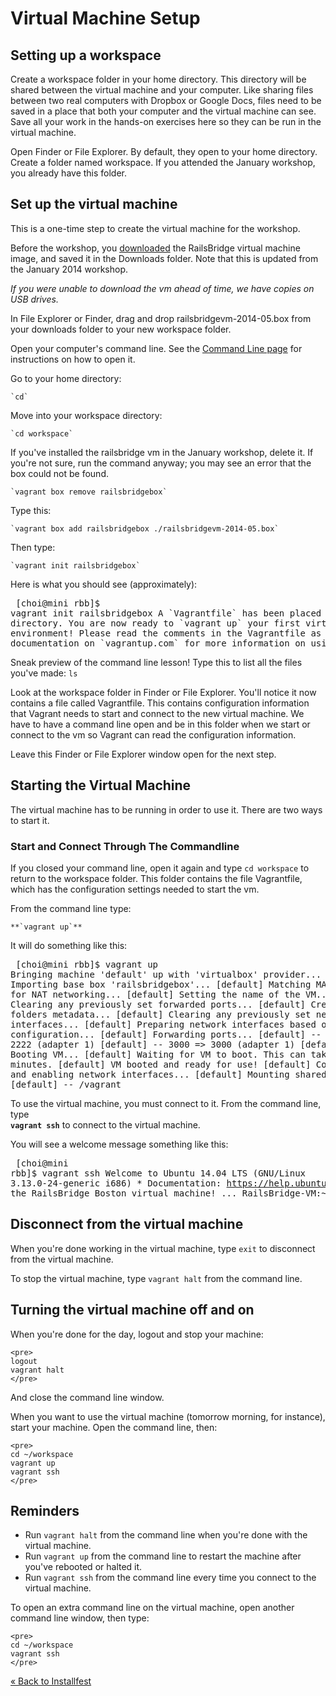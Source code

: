 # Virtual Machine Setup

## Setting up a workspace

Create a workspace folder in your home directory. This directory will be shared between the virtual machine and your computer. Like sharing files between two real computers with Dropbox or Google Docs, files need to be saved in a place that both your computer and the virtual machine can see. Save all your work in the hands-on exercises here so they can be run in the virtual machine.

Open Finder or File Explorer.  By default, they open to your home directory.  Create a folder named workspace.  If you attended the January workshop, you already have this folder.

## Set up the virtual machine

This is a one-time step to create the virtual machine for the workshop.

Before the workshop, you [downloaded](/downloads) the RailsBridge virtual machine image, and saved it in the Downloads folder.   Note that this is updated from the January 2014 workshop.

*If you were unable to download the vm ahead of time, we have copies on USB drives.*

In File Explorer or Finder, drag and drop railsbridgevm-2014-05.box from your downloads folder to your new workspace folder.

Open your computer's command line. See the [Command Line page](/installfest/command_line) for instructions on how to open it.

Go to your home directory:

    `cd`

Move into your workspace directory:

    `cd workspace`

If you've installed the railsbridge vm in the January workshop, delete it.  If you're not sure, run the command anyway; you may see an error that the box could not be found. 

    `vagrant box remove railsbridgebox`

Type this:

    `vagrant box add railsbridgebox ./railsbridgevm-2014-05.box`

Then type:

    `vagrant init railsbridgebox`

Here is what you should see (approximately):
    <pre>
    [choi@mini rbb]$ vagrant init railsbridgebox
    A \`Vagrantfile\` has been placed in this directory. You are now
    ready to \`vagrant up\` your first virtual environment! Please read
    the comments in the Vagrantfile as well as documentation on
    \`vagrantup.com\` for more information on using Vagrant.
    </pre>

Sneak preview of the command line lesson!  Type this to list all the files you've made:
    `ls`

Look at the workspace folder in Finder or File Explorer. You'll notice it now contains a file called Vagrantfile.  This contains configuration information that Vagrant needs to start and connect to the new virtual machine.  We have to have a command line open and be in this folder when we start or connect to the vm so Vagrant can read the configuration information.

Leave this Finder or File Explorer window open for the next step.

## Starting the Virtual Machine

The virtual machine has to be running in order to use it.  There are two ways to start it.


### Start and Connect Through The Commandline

If you closed your command line, open it again and type
`cd workspace`
to return to the workspace folder.  This folder contains the file Vagrantfile, which has the configuration settings needed to start the vm.


From the command line type:

    **`vagrant up`**

It will do something like this:
    <pre>
    [choi@mini rbb]$ vagrant up
    Bringing machine 'default' up with 'virtualbox' provider...
    [default] Importing base box 'railsbridgebox'...
    [default] Matching MAC address for NAT networking...
    [default] Setting the name of the VM...
    [default] Clearing any previously set forwarded ports...
    [default] Creating shared folders metadata...
    [default] Clearing any previously set network interfaces...
    [default] Preparing network interfaces based on configuration...
    [default] Forwarding ports...
    [default] -- 22 => 2222 (adapter 1)
    [default] -- 3000 => 3000 (adapter 1)
    [default] Booting VM...
    [default] Waiting for VM to boot. This can take a few minutes.
    [default] VM booted and ready for use!
    [default] Configuring and enabling network interfaces...
    [default] Mounting shared folders...
    [default] -- /vagrant
    </pre>


To use the virtual machine, you must connect to it.  From the command line, type  
**`vagrant ssh`** 
to connect to the virtual machine. 

You will see a welcome message something like this:
    <pre>
    [choi@mini rbb]$ vagrant ssh
    Welcome to Ubuntu 14.04 LTS (GNU/Linux 3.13.0-24-generic i686)
    * Documentation:  https://help.ubuntu.com/
    Welcome to the RailsBridge Boston virtual machine!
    ...
    RailsBridge-VM:~/workspace$ 
    </pre>

## Disconnect from the virtual machine

When you're done working in the virtual machine, type `exit` to disconnect from the virtual machine.

To stop the virtual machine, type `vagrant halt` from the command line.

## Turning the virtual machine off and on

When you're done for the day, logout and stop your machine:

    <pre>
    logout
    vagrant halt
    </pre>

And close the command line window.

When you want to use the virtual machine (tomorrow morning, for instance),
start your machine. Open the command line, then:

    <pre>
    cd ~/workspace
    vagrant up
    vagrant ssh
    </pre>

## Reminders

* Run `vagrant halt` from the command line when you're done with the virtual machine.
* Run `vagrant up` from the command line to restart the machine after you've rebooted or halted it.
* Run `vagrant ssh` from the command line every time you connect to the virtual machine.

To open an extra command line
on the virtual machine, open another command line window, then type:

    <pre>
    cd ~/workspace
    vagrant ssh
    </pre>



[« Back to Installfest](/installfest)
